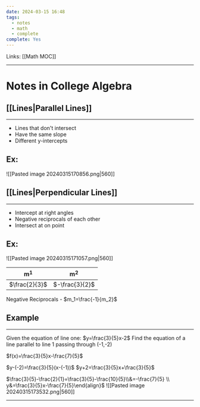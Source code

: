 ```yaml
---
date: 2024-03-15 16:48
tags:
  - notes
  - math
  - complete
complete: Yes
---
```

Links: [[Math MOC]]

---
# Notes in College Algebra

## [[Lines|Parallel Lines]]
---
- Lines that don't intersect
- Have the same slope
- Different y-intercepts

## Ex:
![[Pasted image 20240315170856.png|560]]

## [[Lines|Perpendicular Lines]]
---
- Intercept at right angles
- Negative reciprocals of each other
- Intersect at on point

## Ex:
![[Pasted image 20240315171057.png|560]]

|     m$^1$     |     m$^2$      |
| :-----------: | :------------: |
| $\frac{2}{3}$ | $-\frac{3}{2}$ |
Negative Reciprocals - $m_1=\frac{-1}{m_2}$

## Example
---
Given the equation of line one: $y=\frac{3}{5}x-2$
Find the equation of a line parallel to line 1 passing through (-1,-2)

$f(x)=\frac{3}{5}x-\frac{7}{5}$

$y-(-2)=\frac{3}{5}(x-(-1))$
$y+2=\frac{3}{5}x+\frac{3}{5}$

$\frac{3}{5}-\frac{2}{1}=\frac{3}{5}-\frac{10}{5}\\&=-\frac{7}{5} \\ y&=\frac{3}{5}x-\frac{7}{5}\end{align}$
![[Pasted image 20240315173532.png|560]]

---
